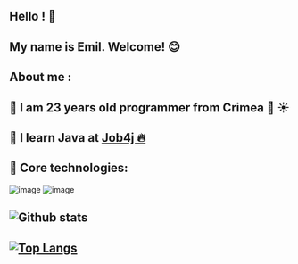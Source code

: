 Hello ! :wave:
-
My name is Emil. Welcome! :blush:
-
About me :
-
:large_blue_diamond: I am 23 years old programmer from Crimea :ocean: :sunny:
-
:large_blue_diamond: I learn Java at [Job4j :fire:](https://job4j.ru/)
-
:triangular_flag_on_post: Core technologies:
-
![image](https://github.com/EmilMustafaev/EmilMustafaev/assets/158031107/051843a2-9973-40e4-ad89-46122ece220a) ![image](https://github.com/EmilMustafaev/EmilMustafaev/assets/158031107/62cc4228-82d7-4f5a-a59d-08c8f860260c)



![Github stats](https://github-readme-stats.vercel.app/api?username=EmilMustafaev&hide=stars,prs,issues,contribs)
-
[![Top Langs](https://github-readme-stats.vercel.app/api/top-langs/?username=EmilMustafaev&layout=compact)](https://github.com/EmilMustafaev/github-readme-stats)
-

<!--
**EmilMustafaev/EmilMustafaev** is a ✨ _special_ ✨ repository because its `README.md` (this file) appears on your GitHub profile.

Here are some ideas to get you started:

- 🔭 I’m currently working on ...
- 🌱 I’m currently learning ...
- 👯 I’m looking to collaborate on ...
- 🤔 I’m looking for help with ...
- 💬 Ask me about ...
- 📫 How to reach me: ...
- 😄 Pronouns: ...
- ⚡ Fun fact: ...
-->
